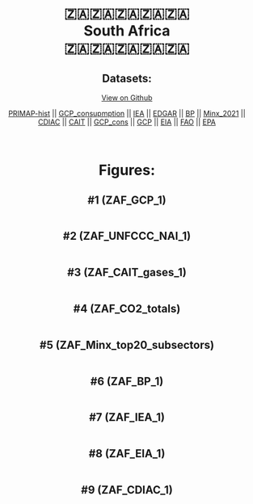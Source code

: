 
<center>
<h1 align="center">
🇿🇦🇿🇦🇿🇦🇿🇦🇿🇦
<br>
South Africa
<br>
🇿🇦🇿🇦🇿🇦🇿🇦🇿🇦
</h1>
<h2>Datasets:</h2>
<p><a href="https://github.com/dquintani/GreenhouseData/tree/master/country_data/ZAF_South Africa/data">View on Github</a>
<br></p><p><a href="data/ZAF_PRIMAP-hist.csv">PRIMAP-hist</a> || <a href="data/ZAF_GCP_consupmption.csv">GCP_consupmption</a> || <a href="data/ZAF_IEA.csv">IEA</a> || <a href="data/ZAF_EDGAR.csv">EDGAR</a> || <a href="data/ZAF_BP.csv">BP</a> || <a href="data/ZAF_Minx_2021.csv">Minx_2021</a> || <a href="data/ZAF_CDIAC.csv">CDIAC</a> || <a href="data/ZAF_CAIT.csv">CAIT</a> || <a href="data/ZAF_GCP_cons.csv">GCP_cons</a> || <a href="data/ZAF_GCP.csv">GCP</a> || <a href="data/ZAF_EIA.csv">EIA</a> || <a href="data/ZAF_FAO.csv">FAO</a> || <a href="data/ZAF_EPA.csv">EPA</a></p><p><br></p>
<h1>Figures:</h1><h2>#1 (ZAF_GCP_1)</h2>
<p><img alt="" src="figures/ZAF_GCP_1.png" /></p><h2>#2 (ZAF_UNFCCC_NAI_1)</h2>
<p><img alt="" src="figures/ZAF_UNFCCC_NAI_1.png" /></p><h2>#3 (ZAF_CAIT_gases_1)</h2>
<p><img alt="" src="figures/ZAF_CAIT_gases_1.png" /></p><h2>#4 (ZAF_CO2_totals)</h2>
<p><img alt="" src="figures/ZAF_CO2_totals.png" /></p><h2>#5 (ZAF_Minx_top20_subsectors)</h2>
<p><img alt="" src="figures/ZAF_Minx_top20_subsectors.png" /></p><h2>#6 (ZAF_BP_1)</h2>
<p><img alt="" src="figures/ZAF_BP_1.png" /></p><h2>#7 (ZAF_IEA_1)</h2>
<p><img alt="" src="figures/ZAF_IEA_1.png" /></p><h2>#8 (ZAF_EIA_1)</h2>
<p><img alt="" src="figures/ZAF_EIA_1.png" /></p><h2>#9 (ZAF_CDIAC_1)</h2>
<p><img alt="" src="figures/ZAF_CDIAC_1.png" /></p>